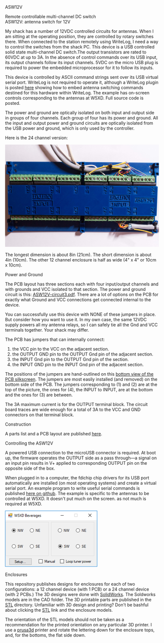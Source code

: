 ASW12V

<p>
Remote controllable multi-channel DC switch<br/>
ASW12V: antenna switch for 12V
</p>
<p>
My shack has a number of 12VDC controlled circuits for antennas. When
I am sitting at the operating position, they are
 controlled by rotary switches there. 
When connected to the station remotely using WriteLog, I need a way to 
control the switches from the shack PC. This device is a USB controlled
solid state multi-channel DC switch.The output transistors are rated to 60VDC
at up to 3A. In the absence of control commands over its USB input,
its output channels follow its input channels. 5VDC on the micro
USB plug is required to power the embedded microprocessor for it to
follow its inputs.
</p>

<p>This device is controlled by ASCII command strings sent over
its USB virtual serial port. WriteLog is not required to operate it,
 although a WriteLog plugin is posted <a href='W5XD-antennas'>here</a> showing 
 how to embed
antenna switching commands destined for this hardware
within WriteLog. The example has on-screen controls corresponding
to the antennas at W5XD. Full source code is posted.</p>

<p>The power and ground are optically isolated on both input and output side
in groups of four channels. Each group of four has its power and ground.
All the input and output power and ground circuits are optically isolated
from the USB power and ground, which is only used by the controller.</p>
<p>
Here is the 24 channel version:</p>
<p align='center'><img height="50%" src='Picture24Channel.jpg' alt='Picture24Channel.jpg'/></p>
The longest dimension is about 8in (21cm). The short dimension is about 4in (10cm). The other 12 channel enclosure is half as wide (4" x 4" or 10cm x 10cm).

<p>Power and Ground</p>

<p>The PCB layout has three sections each with four input/output channels and with grounds and
VCC isolated to that section. The power and ground circuit is this:
<a href='ASW12V-circuit3.pdf'>ASW12V-circuit3.pdf</a>. 
There are a lot of options on the PCB for exactly what Ground and VCC connections get connected internal
to the device. 
 
You can successfully use this device with NONE of these jumpers in place. But consider how you want to use it.
In my own case, the same 12VDC supply powers all my antenna relays, so I can safely tie all the Gnd and VCC
terminals together. Your shack may differ.

The PCB has jumpers that can internally connect:</p>
<ol>
<li>the VCC pin to the VCC on the adjacent section.
<li>the OUTPUT GND pin to the OUTPUT Gnd pin of the adjacent section.
<li>the INPUT Gnd pin to the OUTPUT Gnd pin of the section.
<li>the INPUT GND pin to the INPUT Gnd pin of the adjacent section.
 </ol>
 The positions of the jumpers are hand-outlined on this <a href='ASW12V-bottom.pdf'>bottom view of the PCB silkscreen</a>. 
 The jumpers are most easily installed (and removed) on the bottom side of the PCB. The jumpers corresponding to (1) and (2) are at the top of the picture, the ones for (4), the INPUT to INPUT, are at the bottom and the ones for (3) are between.
 
 The 3A maximum current is for the OUTPUT terminal block. The circuit board traces are wide enough
 for a total of 3A to the VCC and GND connectors on that terminal block.
 
Construction

<p>A parts list and a PCB layout are published <a href='construction.md'>here</a>.</p>

Controlling the ASW12V

A powered USB connection to the microUSB connector is required. At boot up, the firmware operates the OUTPUT
side as a pass through&mdash;a signal on an input pin results in V+ applied to corresponding OUTPUT pin on
the opposite side of the box.
<p>When plugged in to a computer, the fdichip chip drivers for its USB port automatically are installed (on most
 operating systems) and create a virtual serial port. An example program to write useful serial commands is published <a href='W5XD-antennas'>here on github</a>. The example
is specific to the antennas to be controlled at W5XD. It doesn't put much on the screen. as not much is required at W5XD.</p>

<img src='w5xd-antennas-1.png' alt='w5xd-antennas-1.png'/>

Enclosures

<p>This repository publishes designs for enclosures for each of two configurations: a 12 channel device (with 1 PCB) or a 24 channel device (with 2 PCBs.) The 3D designs were done with <a href='solidworks.com'>SolidWorks</a>. The
Soldworks models are in the CAD folder. The 3D printable parts are published in the <a href="STL/">STL</a> directory. Unfamiliar with 3D design and printing? Don't be bashful about clicking the <a href="STL/">STL</a> link and the enclosure models. </p>

<p>The orientation of the STL models should not be taken as a recommendation for
the printed orientation on any particular 3D printer. I use a <a href='http://prusa3d.com'>prusa3d</a> printer and rotate the
lettering down for the enclosure tops, and, for the bottoms, the flat side down.</p>
 
